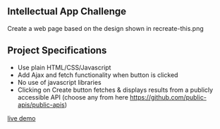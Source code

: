 ## Intellectual App Challenge
Create a web page based on the design shown in recreate-this.png

## Project Specifications
 
- Use plain HTML/CSS/Javascript
- Add Ajax and fetch functionality when button is clicked
- No use of javascript libraries
- Clicking on Create button fetches & displays results from a publicly accessible API (choose any from here https://github.com/public-apis/public-apis)

[live demo](https://intellectualapp.netlify.app/#)